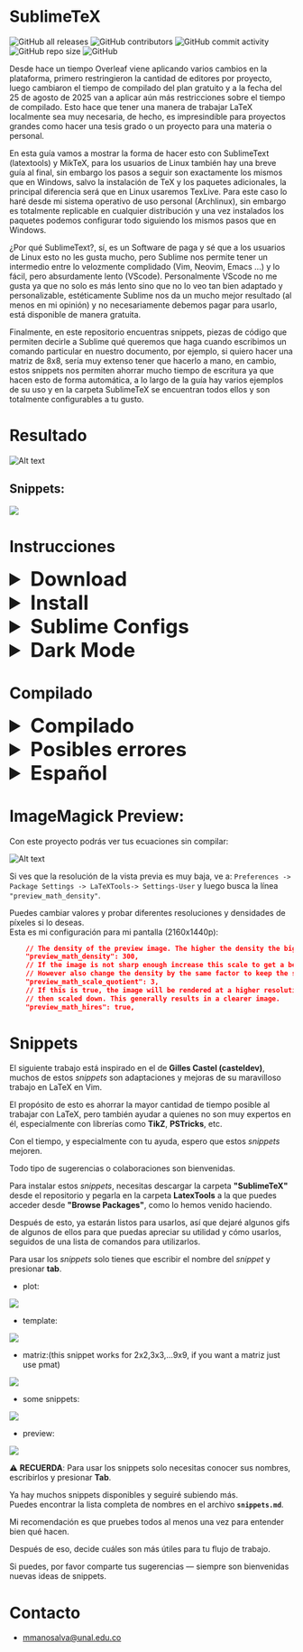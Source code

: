 # SublimeTeX

![GitHub all releases](https://img.shields.io/github/downloads/mmanosalva/SublimeTeX/total)
![GitHub contributors](https://img.shields.io/github/contributors/mmanosalva/SublimeTeX)
![GitHub commit activity](https://img.shields.io/github/commit-activity/m/mmanosalva/SublimeTeX)
![GitHub repo size](https://img.shields.io/github/repo-size/mmanosalva/SublimeTeX)
![GitHub](https://img.shields.io/github/license/mmanosalva/SublimeTeX)

Desde hace un tiempo Overleaf viene aplicando varios cambios en la plataforma, primero restringieron la cantidad de editores por proyecto, luego cambiaron el tiempo de compilado del plan gratuito y a la fecha del 25 de agosto de 2025 van a aplicar aún más restricciones sobre el tiempo de compilado. Esto hace que tener una  manera de trabajar LaTeX localmente sea muy necesaria, de hecho, es impresindible para proyectos grandes como hacer una tesis grado o un proyecto para una materia o personal.

En esta guía vamos a mostrar la forma de hacer esto con SublimeText (latextools) y MikTeX, para los usuarios de Linux también hay una breve guía al final, sin embargo los pasos a seguir son exactamente los mismos que en Windows, salvo la instalación de TeX y los paquetes adicionales, la principal diferencia será que en Linux usaremos TexLive. Para este caso lo haré desde mi sistema operativo de uso personal (Archlinux), sin embargo es totalmente replicable en cualquier distribución y una vez instalados los paquetes podemos configurar todo siguiendo los mismos pasos que en Windows.

¿Por qué SublimeText?, sí, es un Software de paga y sé que a los usuarios de Linux esto no les gusta mucho, pero Sublime  nos permite tener un intermedio entre lo velozmente complidado (Vim, Neovim, Emacs ...) y lo fácil, pero absurdamente lento (VScode). Personalmente VScode no me gusta ya que no solo es más lento sino que no lo veo tan bien adaptado y personalizable, estéticamente Sublime nos da un mucho mejor resultado (al menos en mi opinión) y no necesariamente debemos pagar para usarlo, está disponible de manera gratuita.

Finalmente, en este repositorio encuentras snippets, piezas de código que permiten decirle a Sublime qué queremos que haga cuando escribimos un comando particular en nuestro documento, por ejemplo, si quiero hacer una matriz de 8x8, sería muy extenso tener que hacerlo a mano, en cambio, estos snippets nos permiten ahorrar mucho tiempo de escritura ya que hacen esto de forma automática, a lo largo de la guía hay varios ejemplos de su uso y en la carpeta SublimeTeX se encuentran todos ellos y son totalmente configurables a tu gusto.

 # Resultado

  ![Alt text](https://github.com/mmanosalva/SublimeTeX/blob/main/Images/Workstation.png)
## Snippets:

  ![](https://github.com/mmanosalva/SublimeTeX/blob/main/Images/template.gif)


# Instrucciones

<details> 
  <summary style="font-size: 2.5em; font-weight: bold;">Download</summary>
  

 - [Sublime text here.]( https://www.sublimetext.com/)
- [MiKTeX here.](https://miktex.org/download)
- [Sumatra PDF here.](https://www.sumatrapdfreader.org/download-free-pdf-viewer)
- [ImageMagick here.](https://imagemagick.org/script/download.php#windows)  
</details>

<details>
  <summary style="font-size: 2.5em; font-weight: bold;">Install</summary>
  
- Instala primero Sumatra, luego MiKTeX y después ImageMagick. Finalmente, instala Sublime Text.
Asegúrate de que ImageMagick se agregue al Path de Windows durante la instalación. La opción debe estar marcada durante la instalación. Si alguna no se añadió debes hacerlo manual, hay muchos videos sobre cómo añadir software a las variables de entorno de Windows, esto se hace para que al compilar se abra automáticamente Sumatra y nos muestre el PDF
  
  ![Alt text](https://github.com/mmanosalva/SublimeTeX/blob/main/Images/Path.png)

Antes de continuar, puede ser necesario instalar algunos paquetes de LaTeX desde MiKTeX. Para hacerlo, debemos abrir la consola de MiKTeX.

  * Ve a Packages e instala "preview" y "mathtools" como se muestra a continuación:
  
   ![Alt text](https://github.com/mmanosalva/SublimeTeX/blob/main/Images/Miktex.png)

   * Debes escribir los nombres de los paquetes en la parte seleccionada.
   * Ahora instala como se muestra a continuación:

 ![Alt text](https://github.com/mmanosalva/SublimeTeX/blob/main/Images/Preview.png)

 Una vez que ambos paquetes estén instalados, continúa con la instalación. Recuerda que en el futuro, al compilar uno de tus proyectos, puede que se requiera un paquete que tendrás que instalar desde esta consola.

Además, puede ser recomendable habilitar la instalación automática de paquetes: Ve a Setting

 ![Alt text](https://github.com/mmanosalva/SublimeTeX/blob/main/Images/Conf.png)

Ahora estoy usando ese Repositorio, me está funcionando bien, así que puedes intentar usarlo entrando en change y seleccionándolo. Pero si algún día tienes problemas con el repositorio, puedes cambiarlo. Yo tuve problemas usando el repositorio por defecto (error de código SSL), por eso cambié el mío a ese, sin embargo si al momento de seguir la guía ya no se encuentra disponible, eres libre de probar cualquiera y ver cómo te va. 
</details>

<details>
  <summary style="font-size: 2.5em; font-weight: bold;">Sublime Configs</summary>
  
- Abre la **Command Palette** : Presiona `Ctrl+Shift+P`  

- Escribe `install` en el cuadro de entrada de la Command Palette, el cual debería autocompletar a `Install Package Control.` Presiona **Enter** para seleccionarlo.  

- **Sublime Text 3** empezará a instalar **Package Control**. Esto puede tardar un momento. Una vez instalado, aparecerá un mensaje emergente: *Package Control was successfully installed.*  


- Ve a `Preferences  → Package Settings  →  Package Control  → Settings` y pega lo siguiente

  ```json
  {
	"bootstrapped": true,
	"in_process_packages":
	[
	],
	"installed_packages":
	[
		"A File Icon",
		"Agila Theme",
		"AutoPEP8",
		"ayu",
		"DistractionFreeWindow",
		"Dracula Color Scheme",
		"Fold Comments",
		"gruvbox",
		"ImageMagick",
		"Language - Spanish",
		"LaTeX Word Count",
		"LaTeX-cwl",
		"LaTeXTab",
		"LaTeXTools",
		"LaTeXYZ",
		"Non Text Files",
		"Package Control",
		"Python 3",
		"SideBarEnhancements",
		"Theme - Gravity",
	],
  }
  ```

- Guarda el archivo. Esto instalará automáticamente todos los paquetes necesarios para la configuración. Espera de 5 a 10 minutos para que la instalación se complete (asegúrate de que la instalación finalice).  

- Luego abre `Preferences  → Settings` y pega lo siguiente allí.  


  ```json
  {
    "auto_complete_triggers":
    [
        {
            "characters": ".",
            "selector": "source.python - string - comment - constant.numeric",
        },
        {
            "characters": "\\",
            "selector": "text.tex.latex",
        }
    ],
    "color_scheme": "Packages/ayu/ayu-dark.sublime-color-scheme",
    "default_line_ending": "unix",
    "font_size": 11,
    "ignored_packages":
    [
        "Vintage",
    ],
    "open_externally_patterns":
    [
        "*.jpg",
        "*.jpeg",
        "*.png",
        "*.gif",
        "*.zip",
        "*.pdf"
    ],
    "rulers":
    [
        100
    ],
    "tab_size": 4,
    "theme": "ayu-dark.sublime-theme",
    "translate_tabs_to_spaces": true
  }
  ```

- Go to `Preferences→Key Bindings` and paste the following 

  ```json
  [
      { "keys": ["f1"], "command": "toggle_side_bar" },
      { "keys": ["f2"], "command": "distraction_free_window" },
      { "keys": ["f3"], "command": "fold" },
      { "keys": ["f4"], "command": "unfold" },
  ]
  ```

- Finalmente, ve a `Preferences→Package settings→Latex tools→Check system` para comprobar si todo está bien o no.  
  
</details>



<details>
  <summary style="font-size: 2.5em; font-weight: bold;">Dark Mode</summary>
  
En **Sumatra PDF** ve a `Settings→Advanced Options`. La configuración se abrirá en un nuevo documento de texto. Cambia `MainWindowBackground = #11141b` y reemplaza el código en `FixedPageUI` con lo siguiente  


```
FixedPageUI [
	# Light Mode
	# TextColor = #000000
	# BackgroundColor = #ffffff

	# Dark Mode
	TextColor = #ffffff
	BackgroundColor = #11141b
	SelectionColor = #f5fc0c
	WindowMargin = 2 4 2 4
	PageSpacing = 4 4
]
```

Esto activará el modo oscuro en Sumatra. Para volver al modo claro, simplemente descomenta las líneas bajo `Light Mode` y comenta las líneas bajo `Dark Mode`.  


```
FixedPageUI [
	# Light Mode
	TextColor = #000000
	BackgroundColor = #ffffff

	# Dark Mode
	# TextColor = #ffffff
	# BackgroundColor = #11141b
	SelectionColor = #f5fc0c
	WindowMargin = 2 4 2 4
	PageSpacing = 4 4
]
```

Observa que cambiando las líneas `Backgroundcolor` y `MainWindowBackground` en la configuración de Sumatra, podemos hacer que nuestro PDF aparezca en cualquier color que queramos.

Si queremos personalizar Sumatra para que coincida con los colores de nuestro tema de Sublime, solo necesitamos conocer el código Hex del color asociado con el tema (es decir, el color de fondo de Sublime).  

Para hacerlo, podemos tomar una captura de pantalla de un área de la pantalla donde sea visible el color que queremos usar, guardar la imagen y usar una herramienta que detecte el color en la imagen ([Puedes usar esta](https://imagecolorpicker.com/)).  
  
</details>


# Compilado

<details>
  <summary style="font-size: 2.5em; font-weight: bold;">Compilado</summary>
  
Para compilar tu proyecto en LaTeX, presiona `Ctrl+Shift+B` y selecciona **PDFLaTeX**, **LuaLaTeX** o **XeLaTeX** dependiendo de cuál compilador requiera tu proyecto.  

 ![Alt text](https://github.com/mmanosalva/SublimeTeX/blob/main/Images/Compilers.png) 

Después de la primera compilación, deberías poder compilar simplemente usando `Ctrl+B`. Siempre que requieras cambiar de compilador lo haces nuevamente con  `Ctrl+Shift+B`.

Para compilar el proyecto, debes hacerlo desde el archivo principal del proyecto (por ejemplo, `main.tex`). Sin embargo, si deseas trabajar en un proyecto grande con diferentes archivos `.tex` y no quieres cambiar a `main.tex` cada vez que compilas, puedes agregar la siguiente línea de código al archivo desde el cual deseas compilar:

```
%!TEX root = main.tex
```

Por ejemplo: Este proyecto  

![Alt text](https://github.com/mmanosalva/SublimeTeX/blob/main/Images/Project.png)

Si estás trabajando en el archivo `2.5.tex` y quieres compilar todo el proyecto desde allí, necesitas agregar `%!TEX root = main.tex` en la primera línea, como se muestra a continuación:  

![Alt text](https://github.com/mmanosalva/SublimeTeX/blob/main/Images/Example.png)

La primera línea de código no afecta nuestro proyecto ya que es un comentario. Lo que hace es indicarle a **LatexTools** que compile el archivo `main.tex` en lugar del archivo `2.5.tex`. Si tu archivo principal no se llama `main`, puedes editar la línea de código con el nombre de tu archivo. Y si tienes el archivo desde el que quieres compilar dentro de una carpeta puedes indicarle a LaTeX que salga de esa carpeta añadiendo el comando "../", sería algo como

```
%!TEX root = ../main.tex
```

</details>



<details>
  <summary style="font-size: 2.5em; font-weight: bold;">Posibles errores</summary>
  
Cuando empieces a usar la interfaz, notarás que al compilar un documento se abre una nueva ventana de **Sublime Text**. Esto puede ser bastante molesto y pueden aparecer errores como fallos en el autocompletado o caracteres eliminados. Aquí daremos soluciones a estos problemas.  

* Ve a `Preferences -> Package Settings -> LaTeXTools-> Settings-User` y en la línea:  

```json
"keep_focus": true
```

Cambia true por false y eso solucionará el primer problema.

Ahora, para los fallos de autocompletado:

* Presiona `Ctrl+Shift+P` y busca `Browse Packages`.

* Abre LaTeXTools/latex_cwl_completion.py
* Borra o comenta las lineas de 308–312

```python
if is_prefixed:
    completions = [
        (c[0], c[1][1:]) if c[1].startswith("\\") else c
        for c in completions
    ]
```

Esto soluciona los problemas

## Biblatex:

Hay un problema que ocurre al usar **biblatex** y no hacer ninguna cita en todo el documento: básicamente no imprime la bibliografía y el comando `\nocite{*}` no funciona a menos que hagamos una cita en el documento, esto no es como tal un problema, de cierto modo, ¿para qué tener citas si no vamos a citar nunca?, sin embargo, voy a ofrecer una solución.

Como mencioné, una vez que hacemos al menos una cita en todo el documento, el comando `\nocite{*}` funciona y el problema se soluciona.  

Sin embargo, si no queremos hacer ninguna cita en todo el documento, una solución rápida es hacer una **cita fantasma**, es decir, una que no afecte el documento final pero resuelva el problema.  

Para hacerlo, implementamos lo siguiente en nuestro archivo `.tex` (si quieres xd o hazlo manual):  


```tex
\newcommand{\phantomcite}[1]{
    \phantom{\cite{lo que quieras}}
    \nocite{*}
}
```
Entonces, al final de nuestro documento, antes de usar `\printbibliography`, ponemos el comando `\phantomcite{"aquí coloca cualquier cita de tus referencias"}` y eso resolverá el problema.  

Este comando ejecuta una cita fantasma y va seguido del comando `\nocite{*}`, por lo que ya no será necesario usarlo.  


* Ejemplo:
  
```tex
\documentclass{article}

\usepackage{biblatex}

\newcommand{\phantomcite}[1]{
    \phantom{\cite{#1}}
    \nocite{*}
}


\addbibresource{sample.bib}

\begin{document}

Test. 

\phantomcite{dirac}

\printbibliography
\end{document}
```

Otra forma de solucionarlo es antes de usar "\nocite{*}" pon "nocite{"alguna referencia"}":

```tex
\documentclass{article}

\usepackage{biblatex}

\addbibresource{sample.bib}

\begin{document}

Test. 

\nocite{dirac}
\nocite{*}

\printbibliography
\end{document}
```

Como se mencionó anteriormente, el problema está relacionado con `\nocite{*}`.  
En esta solución, no es necesario añadir el `\phantomcite` de la solución anterior.  

* **IMPORTANTE:** Si compilas tu proyecto y este genera la bibliografía, y luego haces cambios en ella, puede que necesites eliminar los archivos generados y volver a compilar. De lo contrario, la bibliografía puede no actualizarse.

El archivo correspondiente es el que tiene la extensión **.bbl** en la carpeta de tus archivos. Esto no suele ocurrir frecuentemente, cuando hice mi tesis simplemente compilaba una segunda vez y se arreglaba, creo que esto ocurre porque TeX prefiere no tener que compilar todo de nuevo y usa esos archivos residuales para acelerar el resultado, cuando hacemos cambios pequeños en el documento prefiere no hacer el compilado tan largo, pero no es más.

  
</details>


<details>
  <summary style="font-size: 2.5em; font-weight: bold;">Español</summary>
  
Para añadir el idioma español a **Sublime Text** y al corrector ortográfico, necesitas descargar la carpeta **"Language - Spanish"** desde el repositorio y ponerla en la carpeta que se abre cuando ejecutas **"Browse Packages"**.  
Una vez que la carpeta del idioma esté allí, ve en Sublime Text a `View -> Dictionary -> Language - Spanish -> Spanish`.  
Cuando selecciones esto, Sublime Text implementará la corrección en idioma español.  

El procedimiento es similar para la autocorrección en inglés, sin embargo, necesitarás buscar los diccionarios ya que no los tengo disponibles.  

	
</details>

# ImageMagick Preview:

Con este proyecto podrás ver tus ecuaciones sin compilar:  

![Alt text](https://github.com/mmanosalva/SublimeTeX/blob/main/Images/Previeww.png)  

Si ves que la resolución de la vista previa es muy baja, ve a:  `Preferences -> Package Settings -> LaTeXTools-> Settings-User`  y luego busca la línea `"preview_math_density"`.  

Puedes cambiar valores y probar diferentes resoluciones y densidades de píxeles si lo deseas.  
Esta es mi configuración para mi pantalla (2160x1440p):  


```json
	// The density of the preview image. The higher the density the bigger the phantom.
	"preview_math_density": 300,
	// If the image is not sharp enough increase this scale to get a better resolution.
	// However also change the density by the same factor to keep the size.
	"preview_math_scale_quotient": 3,
	// If this is true, the image will be rendered at a higher resolution and
	// then scaled down. This generally results in a clearer image.
	"preview_math_hires": true,
```


# Snippets

El siguiente trabajo está inspirado en el de **Gilles Castel (casteldev)**, muchos de estos *snippets* son adaptaciones y mejoras de su maravilloso trabajo en LaTeX en Vim.  

El propósito de esto es ahorrar la mayor cantidad de tiempo posible al trabajar con LaTeX, pero también ayudar a quienes no son muy expertos en él, especialmente con librerías como **TikZ**, **PSTricks**, etc.  

Con el tiempo, y especialmente con tu ayuda, espero que estos *snippets* mejoren. 

Todo tipo de sugerencias o colaboraciones son bienvenidas.  

Para instalar estos *snippets*, necesitas descargar la carpeta **"SublimeTeX"** desde el repositorio y pegarla en la carpeta **LatexTools** a la que puedes acceder desde **"Browse Packages"**, como lo hemos venido haciendo.  

Después de esto, ya estarán listos para usarlos, así que dejaré algunos gifs de algunos de ellos para que puedas apreciar su utilidad y cómo usarlos, seguidos de una lista de comandos para utilizarlos.  

Para usar los *snippets* solo tienes que escribir el nombre del *snippet* y presionar **tab**.  


* plot: 

![](https://github.com/mmanosalva/SublimeTeX/blob/main/Images/plot.gif)

* template:

![](https://github.com/mmanosalva/SublimeTeX/blob/main/Images/template.gif)

* matriz:(this snippet works for 2x2,3x3,...9x9, if you want a matriz just use pmat)

![](https://github.com/mmanosalva/SublimeTeX/blob/main/Images/matriz.gif)

* some snippets:

![](https://github.com/mmanosalva/SublimeTeX/blob/main/Images/some.gif)

* preview:

![](https://github.com/mmanosalva/SublimeTeX/blob/main/Images/preview.gif)

⚠ **RECUERDA️**: Para usar los snippets solo necesitas conocer sus nombres, escribirlos y presionar **Tab**.  

Ya hay muchos snippets disponibles y seguiré subiendo más.  
Puedes encontrar la lista completa de nombres en el archivo **`snippets.md`**.  

Mi recomendación es que pruebes todos al menos una vez para entender bien qué hacen.  

Después de eso, decide cuáles son más útiles para tu flujo de trabajo.  

Si puedes, por favor comparte tus sugerencias — siempre son bienvenidas nuevas ideas de snippets.  
 


# Contacto

* mmanosalva@unal.edu.co
